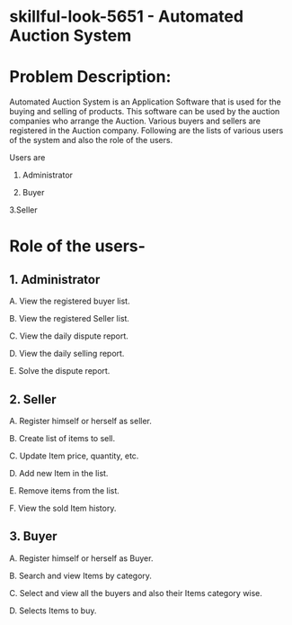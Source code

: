 # skillful-look-5651 - Automated Auction System

# Problem Description: 

Automated Auction System is an Application Software that is used for the buying and selling of products. This software can be used by the auction companies  who arrange the Auction. Various buyers and sellers are registered in the Auction company. Following are the lists of various users of the system and also the role of the users. 

Users are 

1. Administrator 

2. Buyer 

3.Seller 

 

# Role of the users- 

## 1. Administrator 

A. View the registered buyer list. 

B. View the registered Seller list. 

C. View the daily dispute report. 

D. View the daily selling report. 

E. Solve the dispute report. 

## 2. Seller 

A. Register himself or herself as seller. 

B. Create list of items to sell. 

C. Update Item price, quantity, etc. 

D. Add new Item in the list. 

E. Remove items from the list. 

F. View the sold Item history. 

## 3. Buyer 

A. Register himself or herself as Buyer. 

B. Search and view Items by category. 

C. Select and view all the buyers and also their Items category wise. 

D. Selects Items to buy. 
